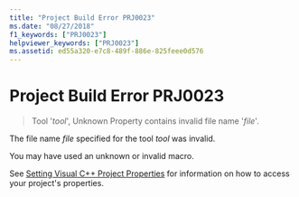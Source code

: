 ```yaml
---
title: "Project Build Error PRJ0023"
ms.date: "08/27/2018"
f1_keywords: ["PRJ0023"]
helpviewer_keywords: ["PRJ0023"]
ms.assetid: ed55a320-e7c8-489f-886e-825feee0d576
---
```

# Project Build Error PRJ0023

> Tool '*tool*', Unknown Property contains invalid file name '*file*'.

The file name *file* specified for the tool *tool* was invalid.

You may have used an unknown or invalid macro.

See [Setting Visual C++ Project Properties](../../build/working-with-project-properties.md) for information on how to access your project's properties.

